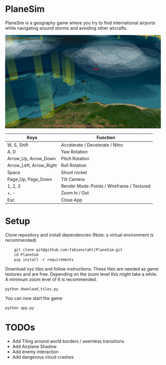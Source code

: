 # PlaneSim
PlaneSim is a geography game where you try to find international airports while navigating around storms and avoiding other aircrafts.

![screenshot](assets/screenshot.png)

| Keys | Function | 
|---|---|
| W, S, Shift | Accelerate / Decelerate / Nitro |
| A, D | Yaw Rotation |
| Arrow_Up, Arrow_Down | Pitch Rotation |
| Arrow_Left, Arrow_Right | Roll Rotation |
| Space | Shoot rocket |
| Page_Up, Page_Down | Tilt Camera |
| 1, 2, 3 | Render Mode: Points / Wireframe / Textured|
| +, - | Zoom In / Out |
| Esc | Close App |

# Setup
Clone repository and install dependencies (Note: a virtual environment is recommended)
```
    git clone git@github.com:fabianstahl/PlaneSim.git
    cd PlaneSim
    pip install -r requirements
```

Download xyz tiles and follow instructions. These tiles are needed as game textures and are free. Depending on the zoom level this might take a while. A minimum zoom level of 6 is recommended.
```
python download_tiles.py
```

You can now start the game
```
python app.py
```

# TODOs
* Add Tiling around world borders / seemless transitions
* Add Airplane Shadow
* Add enemy interaction
* Add dangerous cloud crashes
